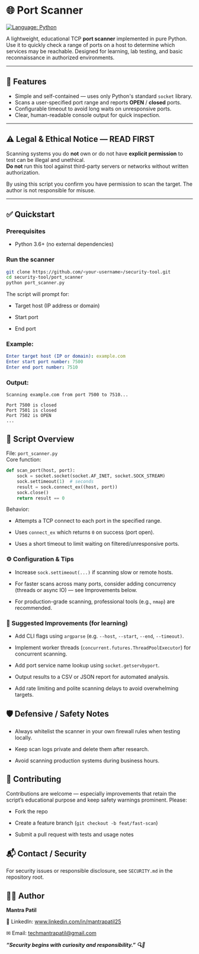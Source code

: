 # 🌐 Port Scanner

[![Language: Python](https://img.shields.io/badge/language-Python-3776AB.svg)](https://www.python.org/)  

A lightweight, educational TCP **port scanner** implemented in pure Python.  
Use it to quickly check a range of ports on a host to determine which services may be reachable. Designed for learning, lab testing, and basic reconnaissance in authorized environments.

---

## 🚀 Features
- Simple and self-contained — uses only Python's standard `socket` library.
- Scans a user-specified port range and reports **OPEN** / **closed** ports.
- Configurable timeout to avoid long waits on unresponsive ports.
- Clear, human-readable console output for quick inspection.

---

## ⚠️ Legal & Ethical Notice — READ FIRST
Scanning systems you do **not** own or do not have **explicit permission** to test can be illegal and unethical.  
**Do not** run this tool against third-party servers or networks without written authorization.

By using this script you confirm you have permission to scan the target. The author is not responsible for misuse.

---

## ✅ Quickstart

### Prerequisites
- Python 3.6+ (no external dependencies)

### Run the scanner
```bash
git clone https://github.com/<your-username>/security-tool.git
cd security-tool/port_scanner
python port_scanner.py
```

The script will prompt for:

- Target host (IP address or domain)

- Start port

- End port

### Example:
```yaml
Enter target host (IP or domain): example.com
Enter start port number: 7500
Enter end port number: 7510
```

### Output:
```vbnet
Scanning example.com from port 7500 to 7510...

Port 7500 is closed
Port 7501 is closed
Port 7502 is OPEN
...
```

## 🧰 Script Overview

File: `port_scanner.py`<Br>
Core function:
```python
def scan_port(host, port):
    sock = socket.socket(socket.AF_INET, socket.SOCK_STREAM)
    sock.settimeout(1)  # seconds
    result = sock.connect_ex((host, port))
    sock.close()
    return result == 0
```


Behavior:

- Attempts a TCP connect to each port in the specified range.

- Uses `connect_ex` which returns `0` on success (port open).

- Uses a short timeout to limit waiting on filtered/unresponsive ports.

### ⚙️ Configuration & Tips

- Increase `sock.settimeout(...)` if scanning slow or remote hosts.

- For faster scans across many ports, consider adding concurrency (threads or async IO) — see Improvements below.

- For production-grade scanning, professional tools (e.g., `nmap`) are recommended.

### 🔧 Suggested Improvements (for learning)

- Add CLI flags using `argparse` (e.g. `--host`, `--start`, `--end`, `--timeout)`.

- Implement worker threads (`concurrent.futures.ThreadPoolExecutor`) for concurrent scanning.

- Add port service name lookup using `socket.getservbyport`.

- Output results to a CSV or JSON report for automated analysis.

- Add rate limiting and polite scanning delays to avoid overwhelming targets.

## 🛡️ Defensive / Safety Notes

- Always whitelist the scanner in your own firewall rules when testing locally.

- Keep scan logs private and delete them after research.

- Avoid scanning production systems during business hours.



## 🤝 Contributing

Contributions are welcome — especially improvements that retain the script’s educational purpose and keep safety warnings prominent. Please:

- Fork the repo

- Create a feature branch (`git checkout -b feat/fast-scan`)

- Submit a pull request with tests and usage notes

## 📬 Contact / Security

For security issues or responsible disclosure, see `SECURITY.md` in the repository root.

## 👨‍💻 Author

**Mantra Patil**

💼 LinkedIn: www.linkedin.com/in/mantrapatil25

✉ Email: techmantrapatil@gmail.com

***“Security begins with curiosity and responsibility.” 🔍🧠***
